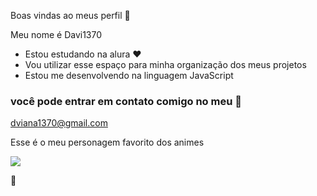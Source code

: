 Boas vindas ao meus perfil 🤙

Meu nome é Davi1370

- Estou estudando na alura ❤️
- Vou utilizar esse espaço para minha organização dos meus projetos
- Estou me desenvolvendo na linguagem JavaScript

### você pode entrar em contato comigo no meu 📧

dviana1370@gmail.com

Esse é o meu personagem favorito dos animes

![](https://media1.tenor.com/m/7zfrNPCb96IAAAAd/unimpressed-mui-muichiro.gif)

🙂
